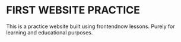 # FIRST WEBSITE PRACTICE 
This is a practice website built using frontendnow lessons. Purely for learning and educational purposes.